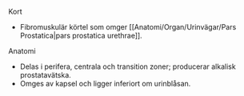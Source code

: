 Kort
- Fibromuskulär körtel som omger [[Anatomi/Organ/Urinvägar/Pars Prostatica|pars prostatica urethrae]].

Anatomi
- Delas i perifera, centrala och transition zoner; producerar alkalisk prostatavätska.
- Omges av kapsel och ligger inferiort om urinblåsan.
